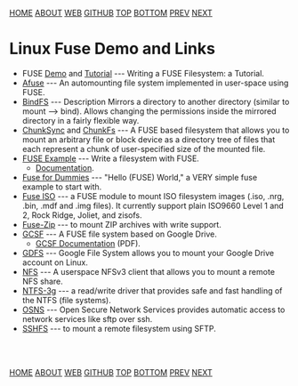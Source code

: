 ---
---

[HOME](index.md)
[ABOUT](README.md)
[WEB](https://osp4diss.vlsm.org/)
[GITHUB](https://github.com/os2xx/osp4diss)
[TOP](#)
[BOTTOM](#endofpage)
[PREV](index.md)
[NEXT](index.md)

# Linux Fuse Demo and Links

* FUSE [Demo](osp-100.md) and [Tutorial](https://www.cs.nmsu.edu/~pfeiffer/fuse-tutorial/) ---
  Writing a FUSE Filesystem: a Tutorial.
* [Afuse](https://github.com/pcarrier/afuse) ---
  An automounting file system implemented in user-space using FUSE.
* [BindFS](https://bindfs.org/) ---
  Description Mirrors a directory to another directory (similar to mount --&gt; bind).
  Allows changing the permissions inside the mirrored directory in a fairly flexible way.
* [ChunkSync](http://chunksync.florz.de/) and [ChunkFs](http://chunkfs.florz.de/) ---
  A FUSE based filesystem that allows you to mount an arbitrary file or block device 
  as a directory tree of files that each represent a chunk of user-specified size of the mounted file. 
* [FUSE Example](https://github.com/fntlnz/fuse-example/) ---
  Write a filesystem with FUSE.
  * [Documentation](https://engineering.facile.it/blog/eng/write-filesystem-fuse/).
* [Fuse for Dummies](https://github.com/JulesWang/helloworld-fuse) ---
  "Hello (FUSE) World," a VERY simple fuse example to start with.
* [Fuse ISO](https://sourceforge.net/projects/fuseiso/) ---
  a FUSE module to mount ISO filesystem images (.iso, .nrg, .bin, .mdf and .img files).
  It currently support plain ISO9660 Level 1 and 2, Rock Ridge, Joliet, and zisofs.
* [Fuse-Zip](https://bitbucket.org/agalanin/fuse-zip/) ---
  to mount ZIP archives with write support.
* [GCSF](https://github.com/harababurel/gcsf/) ---
  A FUSE file system based on Google Drive.
  * [GCSF Documentation](https://harababurel.com/thesis.pdf) (PDF).
* [GDFS](https://github.com/robin-thomas/GDFS) ---
  Google File System allows you to mount your Google Drive account on Linux.
* [NFS](https://github.com/sahlberg/fuse-nfs) ---
  A userspace NFSv3 client that allows you to mount a remote NFS share.
* [NTFS-3g](https://github.com/tuxera/ntfs-3g/) ---
  a read/write driver that provides safe and fast handling of the NTFS (file systems).
* [OSNS](https://github.com/stefbon/OSNS/) ---
  Open Secure Network Services provides automatic access to network services like sftp over ssh. 
* [SSHFS](https://github.com/libfuse/sshfs) ---
  to mount a remote filesystem using SFTP. 

<br id="endofpage"><br>

[HOME](index.md)
[ABOUT](README.md)
[WEB](https://osp4diss.vlsm.org/)
[GITHUB](https://github.com/os2xx/osp4diss)
[TOP](#)
[BOTTOM](#endofpage)
[PREV](index.md)
[NEXT](index.md)
<br>

